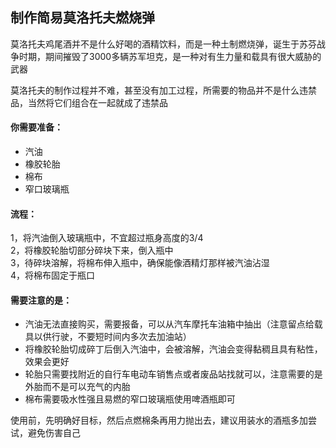 ## 制作简易莫洛托夫燃烧弹

莫洛托夫鸡尾酒并不是什么好喝的酒精饮料，而是一种土制燃烧弹，诞生于苏芬战争时期，期间摧毁了3000多辆苏军坦克，是一种对有生力量和载具有很大威胁的武器

莫洛托夫的制作过程并不难，甚至没有加工过程，所需要的物品并不是什么违禁品，当然将它们组合在一起就成了违禁品


#### 你需要准备：
 * 汽油
 * 橡胶轮胎
 * 棉布
 * 窄口玻璃瓶


#### 流程：
1，将汽油倒入玻璃瓶中，不宜超过瓶身高度的3/4<br>
2，将橡胶轮胎切部分碎块下来，倒入瓶中<br>
3，待碎块溶解，将棉布伸入瓶中，确保能像酒精灯那样被汽油沾湿<br>
4，将棉布固定于瓶口<br>


#### 需要注意的是：
 * 汽油无法直接购买，需要报备，可以从汽车摩托车油箱中抽出（注意留点给载具以供行驶，不要短时间内多次去加油站）
 * 将橡胶轮胎切成碎丁后倒入汽油中，会被溶解，汽油会变得黏稠且具有粘性，效果会更好
 * 轮胎只需要找附近的自行车电动车销售点或者废品站找就可以，注意需要的是外胎而不是可以充气的内胎
 * 棉布需要吸水性强且易燃的窄口玻璃瓶使用啤酒瓶即可


使用前，先明确好目标，然后点燃棉条再用力抛出去，建议用装水的酒瓶多加尝试，避免伤害自己
